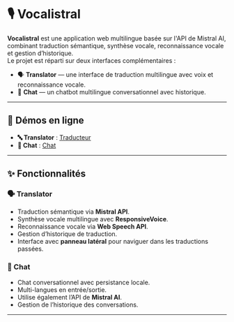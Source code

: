 # 🎙️ Vocalistral

**Vocalistral** est une application web multilingue basée sur l'API de Mistral AI, combinant traduction sémantique, synthèse vocale, reconnaissance vocale et gestion d’historique.  
Le projet est réparti sur deux interfaces complémentaires :

- 🗣️ **Translator** — une interface de traduction multilingue avec voix et reconnaissance vocale.
- 💬 **Chat** — un chatbot multilingue conversationnel avec historique.

---

## 🔗 Démos en ligne

- **🔤 Translator** : [Traducteur](https://tonsite.com/translator)  
- **🤖 Chat** : [Chat](https://tonsite.com/chat)

---

## ✨ Fonctionnalités

### 🗣️ Translator
- Traduction sémantique via **Mistral API**.
- Synthèse vocale multilingue avec **ResponsiveVoice**.
- Reconnaissance vocale via **Web Speech API**.
- Gestion d’historique de traduction.
- Interface avec **panneau latéral** pour naviguer dans les traductions passées.

### 💬 Chat
- Chat conversationnel avec persistance locale.
- Multi-langues en entrée/sortie.
- Utilise également l’API de **Mistral AI**.
- Gestion de l’historique des conversations.

---
